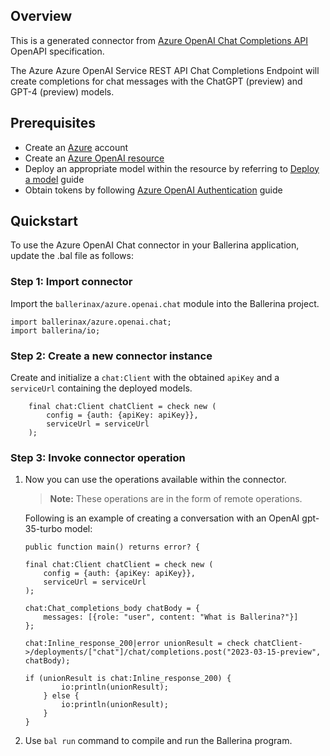 ## Overview
This is a generated connector from [Azure OpenAI Chat Completions API](https://learn.microsoft.com/en-us/azure/cognitive-services/openai/reference#chat-completions/) OpenAPI specification.

The Azure Azure OpenAI Service REST API Chat Completions Endpoint will create completions for chat messages with the ChatGPT (preview) and GPT-4 (preview) models.

## Prerequisites
- Create an [Azure](https://azure.microsoft.com/en-us/features/azure-portal/) account
- Create an [Azure OpenAI resource](https://learn.microsoft.com/en-us/azure/cognitive-services/openai/how-to/create-resource)
- Deploy an appropriate model within the resource by referring to [Deploy a model](https://learn.microsoft.com/en-us/azure/cognitive-services/openai/how-to/create-resource?pivots=web-portal#deploy-a-model) guide
- Obtain tokens by following [Azure OpenAI Authentication](https://learn.microsoft.com/en-us/azure/cognitive-services/openai/reference#authentication) guide

## Quickstart

To use the Azure OpenAI Chat connector in your Ballerina application, update the .bal file as follows:

### Step 1: Import connector
Import the `ballerinax/azure.openai.chat` module into the Ballerina project.

```ballerina
import ballerinax/azure.openai.chat;
import ballerina/io;
```

### Step 2: Create a new connector instance

Create and initialize a `chat:Client` with the obtained `apiKey` and a `serviceUrl` containing the deployed models.

```ballerina
    final chat:Client chatClient = check new (
        config = {auth: {apiKey: apiKey}},
        serviceUrl = serviceUrl
    );
```

### Step 3: Invoke connector operation
1. Now you can use the operations available within the connector.

    >**Note:** These operations are in the form of remote operations.


   Following is an example of creating a conversation with an OpenAI gpt-35-turbo model:

    ```ballerina
    public function main() returns error? {

    final chat:Client chatClient = check new (
        config = {auth: {apiKey: apiKey}},
        serviceUrl = serviceUrl
    );

    chat:Chat_completions_body chatBody = {
        messages: [{role: "user", content: "What is Ballerina?"}]  
    };

    chat:Inline_response_200|error unionResult = check chatClient->/deployments/["chat"]/chat/completions.post("2023-03-15-preview", chatBody);

    if (unionResult is chat:Inline_response_200) {
            io:println(unionResult);
        } else {
            io:println(unionResult);
        }
    }
    ```

2. Use `bal run` command to compile and run the Ballerina program.